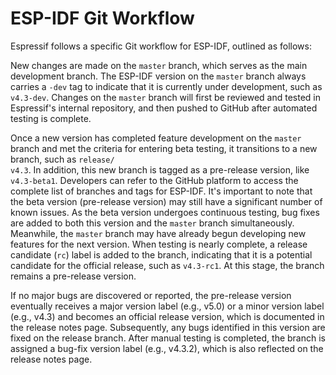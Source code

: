 # ESP-IDF Git Workflow
Espressif follows a specific Git workflow for ESP-IDF, outlined as
follows:

New changes are made on the `master` branch, which serves as the
main development branch. The ESP-IDF version on the `master` branch
always carries a `-dev` tag to indicate that it is currently under
development, such as `v4.3-dev`. Changes on the `master` branch will
first be reviewed and tested in Espressif's internal repository, and
then pushed to GitHub after automated testing is complete.

Once a new version has completed feature development on the `master`
branch and met the criteria for entering beta testing, it
transitions to a new branch, such as `release/`\
`v4.3`. In addition, this new branch is tagged as a pre-release
version, like `v4.3-beta1`. Developers can refer to the GitHub
platform to access the complete list of branches and tags for
ESP-IDF. It's important to note that the beta version (pre-release
version) may still have a significant number of known issues. As the
beta version undergoes continuous testing, bug fixes are added to
both this version and the `master` branch simultaneously. Meanwhile,
the `master` branch may have already begun developing new features
for the next version. When testing is nearly complete, a release
candidate (`rc`) label is added to the branch, indicating that it is
a potential candidate for the official release, such as `v4.3-rc1`.
At this stage, the branch remains a pre-release version.

If no major bugs are discovered or reported, the pre-release version
eventually receives a major version label (e.g., v5.0) or a minor
version label (e.g., v4.3) and becomes an official release version,
which is documented in the release notes page. Subsequently, any
bugs identified in this version are fixed on the release branch.
After manual testing is completed, the branch is assigned a bug-fix
version label (e.g., v4.3.2), which is also reflected on the release
notes page.